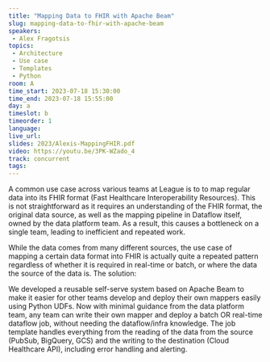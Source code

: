 ```yaml
---
title: "Mapping Data to FHIR with Apache Beam"
slug: mapping-data-to-fhir-with-apache-beam
speakers:
 - Alex Fragotsis
topics:
 - Architecture
 - Use case
 - Templates
 - Python
room: A
time_start: 2023-07-18 15:30:00
time_end: 2023-07-18 15:55:00
day: a
timeslot: b
timeorder: 1
language: 
live_url: 
slides: 2023/Alexis-MappingFHIR.pdf
video: https://youtu.be/3PK-WZado_4
track: concurrent
tags:
---
```


A common use case across various teams at League is to to map regular data into its FHIR format (Fast Healthcare Interoperability Resources). This is not straightforward as it requires an understanding of the FHIR format, the original data source, as well as the mapping pipeline in Dataflow itself, owned by the data platform team. As a result, this causes a bottleneck on a single team, leading to inefficient and repeated work. 
 
 
 
 While the data comes from many different sources, the use case of mapping a certain data format into FHIR is actually quite a repeated pattern regardless of whether it is required in real-time or batch, or where the data the source of the data is. The solution: 
 
 We developed a reusable self-serve system based on Apache Beam to make it easier for other teams develop and deploy their own mappers easily using Python UDFs. Now with minimal guidance from the data platform team, any team can write their own mapper and deploy a batch OR real-time dataflow job, without needing the dataflow/infra knowledge. The job template handles everything from the reading of the data from the source (PubSub, BigQuery, GCS) and the writing to the destination (Cloud Healthcare API), including error handling and alerting.
